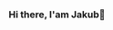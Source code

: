 ### Hi there, I'am Jakub👋

<!--**Jakubeich/Jakubeich** is a ✨ _special_ ✨ repository because its `README.md` (this file) appears on your GitHub profile.

I am 15 years old, I am still a high school student and I am dedicated to programming and information technology.

- 🔨 Programming languages I mainly use: Java, Javascript, #C, Python
- 🔧 Tools/Frameworks I often use: [LibGDX](https://libgdx.com/), [GameMaker Studio](https://www.yoyogames.com/en/gamemaker), [Unity](https://unity.com/)
- 🔭 Working on: [LiteCode](http://litecode.net/) and [RPG Game](https://github.com/Jakubeich/RPG-Game)
- 📫 How to reach me: jakubmitrega1@gmail.com\
\
![Jakubeich GitHub stats](https://github-readme-stats.vercel.app/api?username=Jakubeich&include_all_commits=true)
